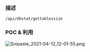 ### 描述
`/api/dbstat/gettablessize`

### POC & 利用
![Snipaste_2021-04-12_12-01-55.png](https://i.loli.net/2021/04/12/dz9hm82qWaZ1TGe.png)
